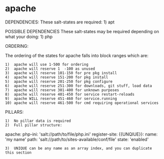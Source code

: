 apache
======
DEPENDENCIES:
  These salt-states are required:
	1) apt

POSSIBLE DEPENDENCIES
  These salt-states may be required depending on what your doing:
	1) php

ORDERING:

The ordering of the states for apache falls into block ranges which are:

	1)  apache will use 1-500 for ordering
	2)  apache will reserve 1  -100 as unused
	3)  apache will reserve 101-150 for pre pkg install
	4)  apache will reserve 151-200 for pkg install
	5)  apache will reserve 201-250 for pkg configure
	6)  apache will reserve 251-300 for downloads, git stuff, load data
	7)  apache will reserve 301-400 for unknown purposes
	8)  apache will reserve 401-450 for service restart-reloads
	9)  apache WILL reserve 451-460 for service.running
	10) apache will reserve 461-500 for cmd requiring operational services

PILLARS:

	1)  No pillar data is required
	2)  Full pillar structure:

apache:
  php-ini: 'salt://path/to/file/php.ini'
  register-site:
    {{UNQIUE}}:
      name: 'my name'
      path: 'salt://path/to/sites-available/conf/file'
      state: 'enabled'

	3)  UNIQUE can be any name as an array index, and you can duplicate this section
